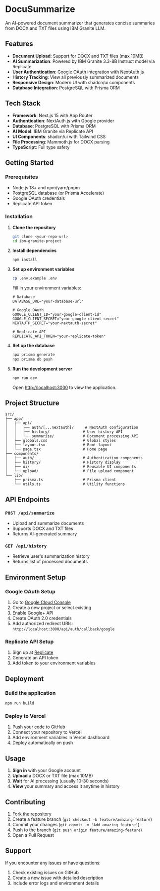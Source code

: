 # DocuSummarize

An AI-powered document summarizer that generates concise summaries from DOCX and TXT files using IBM Granite LLM.

## Features

- **Document Upload**: Support for DOCX and TXT files (max 10MB)
- **AI Summarization**: Powered by IBM Granite 3.3-8B Instruct model via Replicate
- **User Authentication**: Google OAuth integration with NextAuth.js
- **History Tracking**: View all previously summarized documents
- **Responsive Design**: Modern UI with shadcn/ui components
- **Database Integration**: PostgreSQL with Prisma ORM

## Tech Stack

- **Framework**: Next.js 15 with App Router
- **Authentication**: NextAuth.js with Google provider
- **Database**: PostgreSQL with Prisma ORM
- **AI Model**: IBM Granite via Replicate API
- **UI Components**: shadcn/ui with Tailwind CSS
- **File Processing**: Mammoth.js for DOCX parsing
- **TypeScript**: Full type safety

## Getting Started

### Prerequisites

- Node.js 18+ and npm/yarn/pnpm
- PostgreSQL database (or Prisma Accelerate)
- Google OAuth credentials
- Replicate API token

### Installation

1. **Clone the repository**

   ```bash
   git clone <your-repo-url>
   cd ibm-granite-project
   ```

2. **Install dependencies**

   ```bash
   npm install
   ```

3. **Set up environment variables**

   ```bash
   cp .env.example .env
   ```

   Fill in your environment variables:

   ```env
   # Database
   DATABASE_URL="your-database-url"

   # Google OAuth
   GOOGLE_CLIENT_ID="your-google-client-id"
   GOOGLE_CLIENT_SECRET="your-google-client-secret"
   NEXTAUTH_SECRET="your-nextauth-secret"

   # Replicate API
   REPLICATE_API_TOKEN="your-replicate-token"
   ```

4. **Set up the database**

   ```bash
   npx prisma generate
   npx prisma db push
   ```

5. **Run the development server**

   ```bash
   npm run dev
   ```

   Open [http://localhost:3000](http://localhost:3000) to view the application.

## Project Structure

```
src/
├── app/
│   ├── api/
│   │   ├── auth/[...nextauth]/     # NextAuth configuration
│   │   ├── history/               # User history API
│   │   └── summarize/             # Document processing API
│   ├── globals.css                # Global styles
│   ├── layout.tsx                 # Root layout
│   └── page.tsx                   # Home page
├── components/
│   ├── auth/                      # Authentication components
│   ├── history/                   # History display
│   ├── ui/                        # Reusable UI components
│   └── upload/                    # File upload component
└── lib/
    ├── prisma.ts                  # Prisma client
    └── utils.ts                   # Utility functions
```

## API Endpoints

### `POST /api/summarize`

- Upload and summarize documents
- Supports DOCX and TXT files
- Returns AI-generated summary

### `GET /api/history`

- Retrieve user's summarization history
- Returns list of processed documents

## Environment Setup

### Google OAuth Setup

1. Go to [Google Cloud Console](https://console.cloud.google.com/)
2. Create a new project or select existing
3. Enable Google+ API
4. Create OAuth 2.0 credentials
5. Add authorized redirect URIs: `http://localhost:3000/api/auth/callback/google`

### Replicate API Setup

1. Sign up at [Replicate](https://replicate.com/)
2. Generate an API token
3. Add token to your environment variables

## Deployment

### Build the application

```bash
npm run build
```

### Deploy to Vercel

1. Push your code to GitHub
2. Connect your repository to Vercel
3. Add environment variables in Vercel dashboard
4. Deploy automatically on push

## Usage

1. **Sign in** with your Google account
2. **Upload** a DOCX or TXT file (max 10MB)
3. **Wait** for AI processing (usually 10-30 seconds)
4. **View** your summary and access it anytime in history

## Contributing

1. Fork the repository
2. Create a feature branch (`git checkout -b feature/amazing-feature`)
3. Commit your changes (`git commit -m 'Add amazing feature'`)
4. Push to the branch (`git push origin feature/amazing-feature`)
5. Open a Pull Request

## Support

If you encounter any issues or have questions:

1. Check existing issues on GitHub
2. Create a new issue with detailed description
3. Include error logs and environment details
